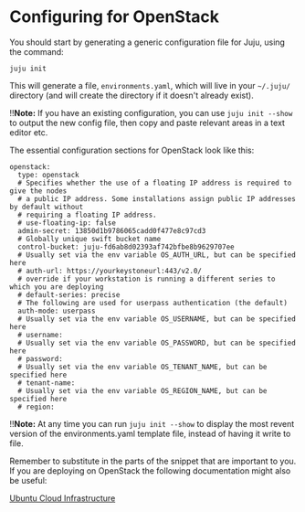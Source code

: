 # Configuring for OpenStack

You should start by generating a generic configuration file for Juju, using the
command:

    juju init

This will generate a file, `environments.yaml`, which will live in your
`~/.juju/` directory (and will create the directory if it doesn't already
exist).

!!__Note:__ If you have an existing configuration, you can use `juju init
--show` to output the new config file, then copy and paste relevant areas
in a text editor etc.

The essential configuration sections for OpenStack look like this:

    openstack:
      type: openstack
      # Specifies whether the use of a floating IP address is required to give the nodes
      # a public IP address. Some installations assign public IP addresses by default without
      # requiring a floating IP address.
      # use-floating-ip: false
      admin-secret: 13850d1b9786065cadd0f477e8c97cd3
      # Globally unique swift bucket name
      control-bucket: juju-fd6ab8d02393af742bfbe8b9629707ee
      # Usually set via the env variable OS_AUTH_URL, but can be specified here
      # auth-url: https://yourkeystoneurl:443/v2.0/
      # override if your workstation is running a different series to which you are deploying
      # default-series: precise
      # The following are used for userpass authentication (the default)
      auth-mode: userpass
      # Usually set via the env variable OS_USERNAME, but can be specified here
      # username: 
      # Usually set via the env variable OS_PASSWORD, but can be specified here
      # password: 
      # Usually set via the env variable OS_TENANT_NAME, but can be specified here
      # tenant-name: 
      # Usually set via the env variable OS_REGION_NAME, but can be specified here
      # region: 

!!__Note:__ At any time you can run `juju init --show` to display the most revent
version of the environments.yaml template file, instead of having it write to
file.

Remember to substitute in the parts of the snippet that are important to you. If
you are deploying on OpenStack the following documentation might also be useful:

[Ubuntu Cloud
Infrastructure](https://help.ubuntu.com/community/UbuntuCloudInfrastructure)

